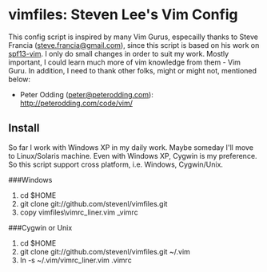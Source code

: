 
vimfiles: Steven Lee's Vim Config
=================================

This config script is inspired by many Vim Gurus, especailly thanks to Steve
Francia (steve.francia@gmail.com), since this script is based on his work on
[spf13-vim](https://github.com/spf13/spf13-vim). I only do small changes in
order to suit my work. Mostly important, I could learn much more of vim
knowledge from them - Vim Guru. In addition, I need to thank other folks,
might or might not, mentioned below:

* Peter Odding (peter@peterodding.com): <http://peterodding.com/code/vim/>


Install
-------

So far I work with Windows XP in my daily work. Maybe someday I'll move to
Linux/Solaris machine. Even with Windows XP, Cygwin is my preference. So this
script support cross platform, i.e. Windows, Cygwin/Unix.

###Windows

1.  cd $HOME
2.  git clone git://github.com/stevenl/vimfiles.git
3.  copy vimfiles\vimrc_liner.vim _vimrc

###Cygwin or Unix

1.  cd $HOME
2.  git clone git://github.com/stevenl/vimfiles.git ~/.vim
3.  ln -s ~/.vim/vimrc_liner.vim .vimrc



